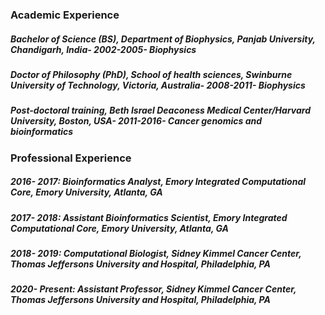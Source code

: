 ### Academic Experience
##### Bachelor of Science (BS), Department of Biophysics, Panjab University, Chandigarh, India- 2002-2005- Biophysics 
##### Doctor of Philosophy (PhD), School of health sciences, Swinburne University of Technology, Victoria, Australia- 2008-2011- Biophysics
##### Post-doctoral training, Beth Israel Deaconess Medical Center/Harvard University, Boston, USA- 2011-2016- Cancer genomics and bioinformatics 


### Professional Experience
##### 2016- 2017: Bioinformatics Analyst, Emory Integrated Computational Core, Emory University, Atlanta, GA
##### 2017- 2018: Assistant Bioinformatics Scientist, Emory Integrated Computational Core, Emory University, Atlanta, GA
##### 2018- 2019: Computational Biologist, Sidney Kimmel Cancer Center, Thomas Jeffersons University and Hospital, Philadelphia, PA
##### 2020- Present: Assistant Professor, Sidney Kimmel Cancer Center, Thomas Jeffersons University and Hospital, Philadelphia, PA


